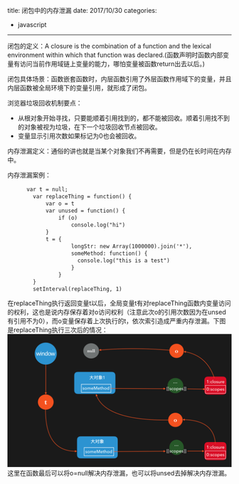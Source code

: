 title: 闭包中的内存泄漏
date: 2017/10/30
categories:
- javascript
---
闭包的定义：A closure is the combination of a function and the lexical environment within which that function was declared.(函数声明时函数内部变量有访问当前作用域链上变量的能力，哪怕变量被函数return出去以后。)
<!--more-->

闭包具体场景：函数嵌套函数时，内层函数引用了外层函数作用域下的变量，并且内层函数被全局环境下的变量引用，就形成了闭包。

浏览器垃圾回收机制要点：  
* 从根对象开始寻找，只要能顺着引用找到的，都不能被回收。顺着引用找不到的对象被视为垃圾，在下一个垃圾回收节点被回收。
* 变量显示引用次数如果标记为0也会被回收。

内存泄漏定义：通俗的讲也就是当某个对象我们不再需要，但是仍在长时间在内存中。  

内存泄漏案例：
```
      var t = null;
        var replaceThing = function() {
            var o = t
            var unused = function() {
                if (o)
                    console.log("hi")
            }
            t = {
                    longStr: new Array(1000000).join('*'),
                    someMethod: function() {
                      console.log("this is a test")
                    }
                }
        }
        setInterval(replaceThing, 1)
```
在replaceThing执行返回变量t以后，全局变量t有对replaceThing函数内变量访问的权利，这也是说内存保存着对o访问权利（注意此次o的引用次数因为在unsed有引用不为0），而o变量保存着上次执行的t，依次索引造成严重内存泄漏。下图是replaceThing执行三次后的情况：
![内存泄漏](闭包中的内存泄漏/threeTimesCircle.png)
这里在函数最后可以将o=null解决内存泄漏，也可以将unsed去掉解决内存泄漏。
